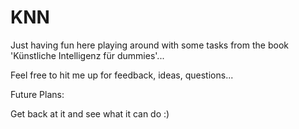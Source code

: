 # KNN
Just having fun here playing around with some tasks from the book 'Künstliche Intelligenz für dummies'...

Feel free to hit me up for feedback, ideas, questions...

Future Plans:

Get back at it and see what it can do :)
